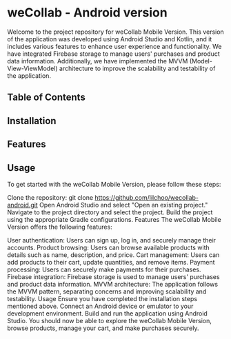# weCollab - Android version

Welcome to the project repository for weCollab Mobile Version. This version of the application was developed using Android Studio and Kotlin, and it includes various features to enhance user experience and functionality. We have integrated Firebase storage to manage users' purchases and product data information. Additionally, we have implemented the MVVM (Model-View-ViewModel) architecture to improve the scalability and testability of the application.

## Table of Contents
## Installation
## Features
## Usage


To get started with the weCollab Mobile Version, please follow these steps:

Clone the repository: git clone https://github.com/lilchoo/wecollab-android.git
Open Android Studio and select "Open an existing project."
Navigate to the project directory and select the project.
Build the project using the appropriate Gradle configurations.
Features
The weCollab Mobile Version offers the following features:

User authentication: Users can sign up, log in, and securely manage their accounts.
Product browsing: Users can browse available products with details such as name, description, and price.
Cart management: Users can add products to their cart, update quantities, and remove items.
Payment processing: Users can securely make payments for their purchases.
Firebase integration: Firebase storage is used to manage users' purchases and product data information.
MVVM architecture: The application follows the MVVM pattern, separating concerns and improving scalability and testability.
Usage
Ensure you have completed the installation steps mentioned above.
Connect an Android device or emulator to your development environment.
Build and run the application using Android Studio.
You should now be able to explore the weCollab Mobile Version, browse products, manage your cart, and make purchases securely.
